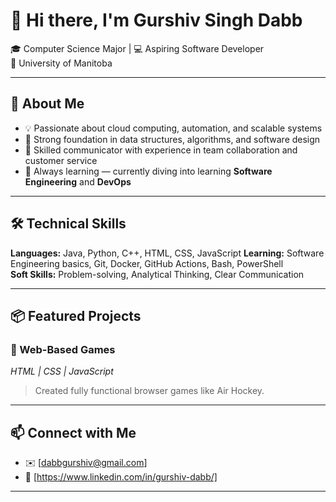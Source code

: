 # 👋 Hi there, I'm Gurshiv Singh Dabb

🎓 Computer Science Major | 💻 Aspiring Software Developer  
📍 University of Manitoba 

---

## 🚀 About Me

- 💡 Passionate about cloud computing, automation, and scalable systems
- 🧠 Strong foundation in data structures, algorithms, and software design
- 💬 Skilled communicator with experience in team collaboration and customer service
- 🔧 Always learning — currently diving into learning **Software Engineering** and **DevOps** 

---

## 🛠️ Technical Skills

**Languages:** Java, Python, C++, HTML, CSS, JavaScript 
**Learning:** Software Engineering basics, Git, Docker, GitHub Actions, Bash, PowerShell   
**Soft Skills:** Problem-solving, Analytical Thinking, Clear Communication

---

## 📦 Featured Projects

### 🔹 Web-Based Games
*HTML | CSS | JavaScript*  
> Created fully functional browser games like Air Hockey.

---

## 📫 Connect with Me

- ✉️ [dabbgurshiv@gmail.com]
- 💼 [https://www.linkedin.com/in/gurshiv-dabb/]

---
